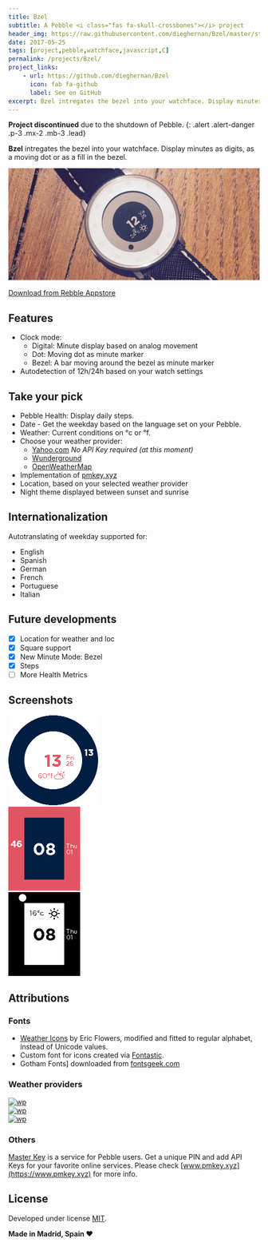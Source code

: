 ```yaml
---
title: Bzel 
subtitle: A Pebble <i class="fas fa-skull-crossbones"></i> project
header_img: https://raw.githubusercontent.com/dieghernan/Bzel/master/store/BannerBzel.png
date: 2017-05-25
tags: [project,pebble,watchface,javascript,C]
permalink: /projects/Bzel/
project_links:
    - url: https://github.com/dieghernan/Bzel
      icon: fab fa-github
      label: See on GitHub
excerpt: Bzel intregates the bezel into your watchface. Display minutes as digits, as a moving dot or as a fill in the bezel
---
```


**Project discontinued** due to the shutdown of Pebble.
{: .alert .alert-danger .p-3 .mx-2 .mb-3 .lead}

**Bzel** intregates the bezel into your watchface. Display minutes as digits, as a moving dot or as a fill in the bezel.

![Banner](https://raw.githubusercontent.com/dieghernan/Bzel/master/store/BannerBzel.png)

<div class="text-center">
<a class="btn btn-primary my-3 text-white" href="https://apps.rebble.io/en_US/application/59280895b67f9f43f80004c9" role="button">Download from Rebble Appstore</a>
</div>

## Features

* Clock mode:
   * Digital: Minute display based on analog movement
   * Dot: Moving dot as minute marker
   * Bezel: A bar moving around the bezel as minute marker
* Autodetection of 12h/24h based on your watch settings

## Take your pick

 * Pebble Health: Display daily steps.
 * Date - Get the weekday based on the language set on your Pebble.
 * Weather: Current conditions on °c or °f.
 * Choose your weather provider:
    * [Yahoo.com](https://www.yahoo.com/?ilc=401) _No API Key required (at this moment)_
    * [Wunderground](https://www.wunderground.com/?apiref=fb6856330e74c168)
    * [OpenWeatherMap](https://openweathermap.org/)
 * Implementation of [pmkey.xyz](https://www.pmkey.xyz)    
 * Location, based on your selected weather provider
 * Night theme displayed between sunset and sunrise
    
## Internationalization

Autotranslating of weekday supported for:
* English 
* Spanish
* German
* French
* Portuguese
* Italian

## Future developments

- [x] Location for weather and loc
- [x] Square support
- [x] New Minute Mode: Bezel
- [x] Steps
- [ ] More Health Metrics

## Screenshots

<div class="row">
<div class="col-sm mb-1">
        <img src="https://raw.githubusercontent.com/dieghernan/Bzel/master/store/BezelPTR.gif" alt="gif">
</div>
<div class="col-sm mb-1">
        <img src="https://raw.githubusercontent.com/dieghernan/Bzel/master/store/BezelPT.gif" alt="gif">
</div>
<div class="col-sm mb-1">
        <img src="https://raw.githubusercontent.com/dieghernan/Bzel/master/store/BezelBW.gif" alt="gif">
</div>
</div>

## Attributions

### Fonts

 * [Weather Icons](https://erikflowers.github.io/weather-icons) by Eric Flowers, modified and fitted to regular alphabet, instead of Unicode values.
 * Custom font for icons created via [Fontastic](http://fontastic.me/).
 * Gotham Fonts] downloaded from [fontsgeek.com](http://fontsgeek.com)
  
### Weather providers  

<div class="row">
<div class="col">
<a href="https://www.yahoo.com/?ilc=401"><img src="https://poweredby.yahoo.com/purple.png" alt="wp"></a>
</div>
<div class="col">
<a href="https://www.wunderground.com/?apiref=fb6856330e74c168"><img src="https://icons.wxug.com/logos/PNG/wundergroundLogo_4c.png" width="120" alt="wp"></a>
</div>
<div class="col">
<a href="https://openweathermap.org/"><img src="https://openweathermap.org/themes/openweathermap/assets/vendor/owm/img/icons/logo_60x60.png" width="60" alt="wp"></a>
</div>
</div>

### Others

[Master Key](https://www.pmkey.xyz) is a service for Pebble users. Get a unique PIN and add API Keys for your favorite online services. Please check [www.pmkey.xyz](https://www.pmkey.xyz) for more info.

## License

Developed under license [MIT](https://raw.githubusercontent.com/dieghernan/Bzel/master/LICENSE).


**Made in Madrid, Spain ❤️**
